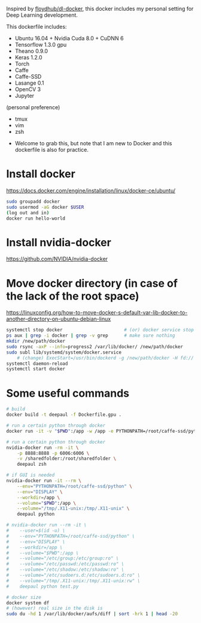 
Inspired by [floydhub/dl-docker](https://github.com/floydhub/dl-docker), this docker includes my personal setting for Deep Learning development.

This dockerfile includes:
- Ubuntu 16.04 + Nvidia Cuda 8.0 + CuDNN 6
- Tensorflow 1.3.0 gpu
- Theano 0.9.0
- Keras 1.2.0
- Torch
- Caffe
- Caffe-SSD
- Lasange 0.1
- OpenCV 3
- Jupyter

(personal preference)
- tmux
- vim
- zsh

* Welcome to grab this, but note that I am new to Docker and this dockerfile is also for practice. 

# Install docker
https://docs.docker.com/engine/installation/linux/docker-ce/ubuntu/

```bash
sudo groupadd docker
sudo usermod -aG docker $USER
(log out and in)
docker run hello-world
```

# Install nvidia-docker
https://github.com/NVIDIA/nvidia-docker

# Move docker directory (in case of the lack of the root space)
https://linuxconfig.org/how-to-move-docker-s-default-var-lib-docker-to-another-directory-on-ubuntu-debian-linux
```bash
systemctl stop docker                       # (or) docker service stop
ps aux | grep -i docker | grep -v grep      # make sure nothing 
mkdir /new/path/docker
sudo rsync -axP --info=progress2 /var/lib/docker/ /new/path/docker
sudo subl lib/systemd/system/docker.service
    # (change) ExecStart=/usr/bin/dockerd -g /new/path/docker -H fd://
systemctl daemon-reload
systemctl start docker
```

# Some useful commands

```bash
# build
docker build -t deepaul -f Dockerfile.gpu .

# run a certain python through docker
docker run -it -v "$PWD":/app -w /app -e PYTHONPATH=/root/caffe-ssd/python deepaul python xxx.py

# run a certain python through docker
nvidia-docker run -rm -it \
    -p 8888:8888 -p 6006:6006 \
    -v /sharedfolder:/root/sharedfolder \
    deepaul zsh

# if GUI is needed
nvidia-docker run -it --rm \
    --env="PYTHONPATH=/root/caffe-ssd/python" \
    --env="DISPLAY" \
    --workdir=/app \
    --volume="$PWD":/app \
    --volume="/tmp/.X11-unix:/tmp/.X11-unix" \
    deepaul python

# nvidia-docker run --rm -it \
#    --user=$(id -u) \
#    --env="PYTHONPATH=/root/caffe-ssd/python" \
#    --env="DISPLAY" \
#    --workdir=/app \
#    --volume="$PWD":/app \
#    --volume="/etc/group:/etc/group:ro" \
#    --volume="/etc/passwd:/etc/passwd:ro" \
#    --volume="/etc/shadow:/etc/shadow:ro" \
#    --volume="/etc/sudoers.d:/etc/sudoers.d:ro" \
#    --volume="/tmp/.X11-unix:/tmp/.X11-unix:rw" \
#    deepaul python test.py

# docker size 
docker system df
# (however) real size in the disk is
sudo du -hd 1 /var/lib/docker/aufs/diff | sort -hrk 1 | head -20
```
